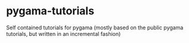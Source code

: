 # pygama-tutorials
Self contained tutorials for pygama (mostly based on the public pygama tutorials, but written in an incremental fashion)

